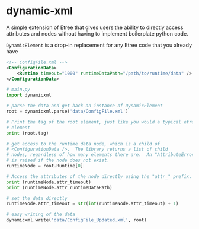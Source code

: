 # dynamic-xml

A simple extension of Etree that gives users the ability to directly access attributes and nodes without having to
implement boilerplate python code.

`DynamicElement` is a drop-in replacement for any Etree code that you already have

```xml
<!-- ConfigFile.xml -->
<ConfigurationData>
    <Runtime timeout="1000" runtimeDataPath="/path/to/runtime/data" />
</ConfigurationData>
```

```python
# main.py
import dynamicxml

# parse the data and get back an instance of DynamicElement
root = dynamicxml.parse('data/ConfigFile.xml')

# Print the tag of the root element, just like you would a typical etree
# element
print (root.tag)

# get access to the runtime data node, which is a child of
# <ConfigurationData />.  The library returns a list of child
# nodes, regardless of how many elements there are.  An "AttributeError"
# is raised if the node does not exist.
runtimeNode = root.Runtime[0]

# Access the attributes of the node directly using the "attr_" prefix.
print (runtimeNode.attr_timeout)
print (runtimeNode.attr_runtimeDataPath)

# set the data directly
runtimeNode.attr_timeout = str(int(runtimeNode.attr_timeout) + 1)

# easy writing of the data
dynamicxml.write('data/ConfigFile_Updated.xml', root)

```